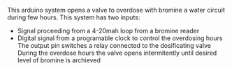 This arduino system opens a valve to overdose with bromine a water circuit during few hours.
This system has two inputs:
  - Signal proceeding from a 4-20mah loop from a bromine reader
  - Digital signal from a programable clock to control the overdosing hours
The output pin switches a relay connected to the dosificating valve
During the overdose hours the valve opens intermitently until desired level of bromine is archieved
